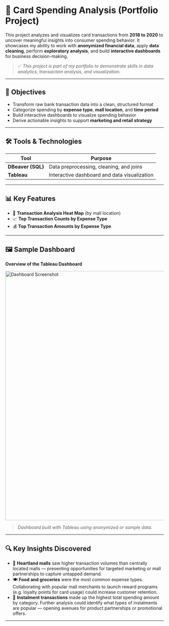 # 💼 Card Spending Analysis (Portfolio Project)

This project analyzes and visualizes card transactions from **2018 to 2020** to uncover meaningful insights into consumer spending behavior. It showcases my ability to work with **anonymized financial data**, apply **data cleaning**, perform **exploratory analysis**, and build **interactive dashboards** for business decision-making.

> ✅ *This project is part of my portfolio to demonstrate skills in data analytics, transaction analysis, and visualization.*

---

## 🧠 Objectives

- Transform raw bank transaction data into a clean, structured format  
- Categorize spending by **expense type**, **mall location**, and **time period**  
- Build interactive dashboards to visualize spending behavior  
- Derive actionable insights to support **marketing and retail strategy**

---

## 🛠️ Tools & Technologies

| Tool               | Purpose                                      |
|--------------------|----------------------------------------------|
| **DBeaver (SQL)**  | Data preprocessing, cleaning, and joins      |
| **Tableau**        | Interactive dashboard and data visualization |

---

## 📊 Key Features

- 📍 **Transaction Analysis Heat Map** (by mall location)  
- 📈 **Top Transaction Counts by Expense Type**  
- 💰 **Top Transaction Amounts by Expense Type**

---

## 🖼️ Sample Dashboard

**Overview of the Tableau Dashboard**

<img width="1683" height="793" alt="Dashboard Screenshot" src="https://github.com/user-attachments/assets/d3014e37-d42e-4ea0-96e7-30beff395c6f" />

> *Dashboard built with Tableau using anonymized or sample data.*

---

## 🔍 Key Insights Discovered

- 🏬 **Heartland malls** saw higher transaction volumes than centrally located malls — presenting opportunities for targeted marketing or mall partnerships to capture untapped demand.  
- 🍽️ **Food and groceries** were the most common expense types. Collaborating with popular mall merchants to launch reward programs (e.g. loyalty points for card usage) could increase customer retention.  
- 🧾 **Instalment transactions** made up the highest total spending amount by category. Further analysis could identify what types of instalments are popular — opening avenues for product partnerships or promotional offers.

---

